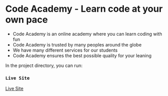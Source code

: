 # Code Academy - Learn code at your own pace

* Code Academy is an online academy where you can learn coding with fun
* Code Academy is trusted by many peoples around the globe
* We have many different services for our students
* Code Academy ensures the best possible quality for your leaning

In the project directory, you can run:

### `Live Site`

[Live Site](https://code-academy-official.netlify.app/)


